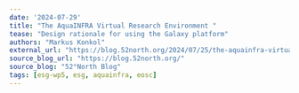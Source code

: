 ```yaml
---
date: '2024-07-29'
title: "The AquaINFRA Virtual Research Environment "
tease: "Design rationale for using the Galaxy platform"
authors: "Markus Konkol"
external_url: "https://blog.52north.org/2024/07/25/the-aquainfra-virtual-research-environment-design-rationale-for-using-the-galaxy-platform/"
source_blog_url: "https://blog.52north.org/" 
source_blog: "52°North Blog"
tags: [esg-wp5, esg, aquainfra, eosc]
---
```

